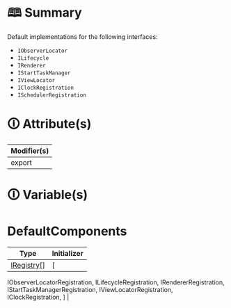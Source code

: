 # &#128366; Summary

Default implementations for the following interfaces:
- `IObserverLocator`
- `ILifecycle`
- `IRenderer`
- `IStartTaskManager`
- `IViewLocator`
- `IClockRegistration`
- `ISchedulerRegistration`

# &#128712; Attribute(s)

| Modifier(s)                            |
|----------------------------------------|
| export |

# &#128712; Variable(s)

# DefaultComponents

| Type                        | Initializer                       |
|-----------------------------|-----------------------------------|
| [IRegistry](https://hamedfathi.gitbook.io/aurelia-2-doc-api/kernel/interface/di/iregistry)[] | [
IObserverLocatorRegistration,
ILifecycleRegistration,
IRendererRegistration,
IStartTaskManagerRegistration,
IViewLocatorRegistration,
IClockRegistration,
] |